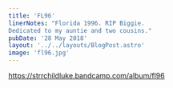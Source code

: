 ```yaml
---
title: 'FL96'
linerNotes: "Florida 1996. RIP Biggie.
Dedicated to my auntie and two cousins."
pubDate: '28 May 2018'
layout: '../../layouts/BlogPost.astro'
image: 'fl96.jpg'
---
```


https://strrchildluke.bandcamp.com/album/fl96
